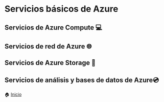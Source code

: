 # Servicios básicos de Azure

## Servicios de Azure Compute :computer:
## Servicios de red de Azure :globe_with_meridians:
## Servicios de Azure Storage :file_folder:
## Servicios de análisis y bases de datos de Azure:cd:



:house: [Inicio](https://github.com/JazminQuino/SummerCloud-Grupo-2)